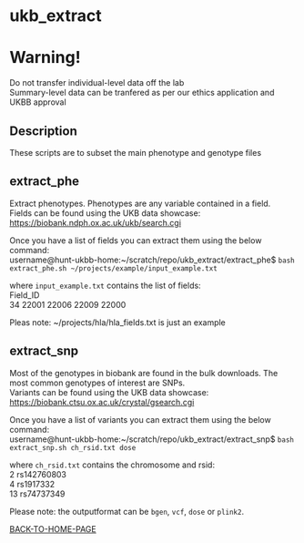 # ukb_extract

# Warning!
Do not transfer individual-level data off the lab    
Summary-level data can be tranfered as per our ethics application and UKBB approval   

## Description
These scripts are to subset the main phenotype and genotype files    

## extract_phe
Extract phenotypes. Phenotypes are any variable contained in a field.    
Fields can be found using the UKB data showcase:     
https://biobank.ndph.ox.ac.uk/ukb/search.cgi     

Once you have a list of fields you can extract them using the below command:    
username@hunt-ukbb-home:~/scratch/repo/ukb_extract/extract_phe$ `bash extract_phe.sh ~/projects/example/input_example.txt`

where `input_example.txt` contains the list of fields:    
Field_ID     
34
22001
22006
22009
22000  

Pleas note: ~/projects/hla/hla_fields.txt is just an example

## extract_snp
Most of the genotypes in biobank are found in the bulk downloads. The most common genotypes of interest are SNPs.    
Variants can be found using the UKB data showcase:     
https://biobank.ctsu.ox.ac.uk/crystal/gsearch.cgi
  
Once you have a list of variants you can extract them using the below command:     
username@hunt-ukbb-home:~/scratch/repo/ukb_extract/extract_snp$ `bash extract_snp.sh ch_rsid.txt dose`

where `ch_rsid.txt` contains the chromosome and rsid:     
2 rs142760803       
4 rs1917332       
13 rs74737349      

Please note: the outputformat can be `bgen`, `vcf`, `dose` or `plink2`.

[BACK-TO-HOME-PAGE](https://github.com/benbrumpton/how-to-ukbb)
